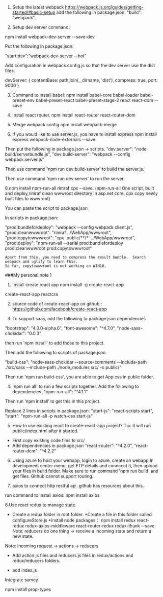 
1. Setup the latest webpack
https://webpack.js.org/guides/getting-started/#basic-setup
add the following in package.json:
"build": "webpack",

2. Setup dev server command:

npm install webpack-dev-server --save-dev

Put the following in package.json:

"start:dev":"webpack-dev-server --hot"

Add configuration in webpack.config.js so that the dev server use the dist files:

devServer: {
    contentBase: path.join(__dirname, 'dist'),
    compress: true,
    port: 9000
  }



3. Command to install babel:
npm install babel-core babel-loader babel-preset-env babel-preset-react babel-preset-stage-2 react react-dom --save



4. Install react router.
 npm install react-router react-router-dom


5. Merge webpack config
npm install webpack-merge


7. If you would like to use server.js, you have to install express
npm install express webpack-node-externals --save

Then put the following in package.json -> scripts.
"dev:server": "node build/serverbundle.js",
"dev:build-server": "webpack --config webpack.server.js"

Then use command 'npm run dev:build-server' to build the server.js.

Then use command 'npm run dev:server' to run the server.

8.npm  install npm-run-all rimraf cpx --save.  (npm-run-all One script, built and deploy,rimraf clean wwwroot directory in asp.net core. cpx copy newly built files to wwwroot)

You can paste the script to package.json

In scripts in package.json:

"prod:bundlefordeploy": "webpack --config webpack.client.js",
    "prod:cleanwwwroot": "rimraf ../WebApp/wwwroot",
    "prod:copytowwwroot": "cpx 'public/**/*' ../WebApp/wwwroot",
    "prod:deploy": "npm-run-all --serial prod:bundlefordeploy prod:cleanwwwroot prod:copytowwwroot"



    Apart from this, you need to compress the result bundle.  Search webpack and uglify to learn this.
    So far, copytowwwroot is not working on WIN10.




 ###My personal note 1

1. Install create react app
npm install -g create-react-app

create-react-app reactcra


2. source code of create-react-app on github :
https://github.com/facebook/create-react-app

3. To support saas, add the following to package.json dependencies

 "bootstrap": "4.0.0-alpha.6",
 "font-awesome": "^4.7.0",
 "node-sass-chokidar": "0.0.3"

then run 'npm install' to add those to this project.


Then add the following to scripts of package.json:

"build-css": "node-sass-chokidar --source-comments  --include-path ./src/sass --include-path ./node_modules src/ -o public/"

Then run 'npm run build-css', you are able to get App.css in public folder.


4. 'npm run all' to run a few scripts together.
Add the following to dependencies:
"npm-run-all": "^4.1.1"

Then run 'npm install' to get this in this project.

Replace 2 lines in scripts in package.json:
 "start-js": "react-scripts start",
 "start": "npm-run-all -p watch-css start-js"

 5. How to use existing react to create-react-app project? 
   Tip: it will run public/index.html after it started.
  * First copy existing code files to src/
  * Add dependencies in package.json
   "react-router": "^4.2.0",
   "react-router-dom": "^4.2.2"

 6. Using azure to host your webapp, login to azure, create an webapp
 In development center menu, get FTP details and conncect it, then upload your files in build folder.
 Make sure to run command 'npm run build' and get files.
 Github cannot support routing.


 7. axios to connect http restful api.
 github has resources about this.

 run command to install axios:
 npm install axios


8.Use react redux to manage state.
* Create a redux folder in root folder.
*Create a file in this folder called configureStore.js
*Install node packages：
npm install redux react-redux redux-axios-middleware react-router-redux redux-thunk --save
 Note: reducers do one thing -> receive a incoming state and return a new state.

 Note: incoming request -> actions -> reducers

 * Add action js files and reducers js files in redux/actions and redux/reducers folders.

 * add index.js 



 Integrate survey
 
 npm install prop-types









